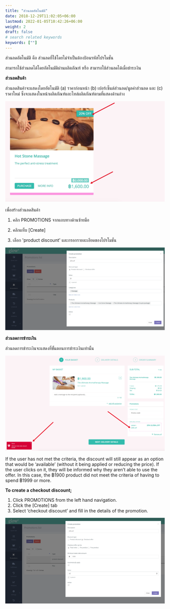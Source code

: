 ```yaml
---
title: "ส่วนลดอัตโนมัติ"
date: 2018-12-29T11:02:05+06:00
lastmod: 2022-01-05T10:42:26+06:00
weight: 2
draft: false
# search related keywords
keywords: [""]
---
```


ส่วนลดอัตโนมัติ คือ ส่วนลดที่ใช้โดยไม่จำเป็นต้องป้อนรหัสโปรโมชั่น

สามารถใช้ส่วนลดได้โดยอัตโนมัติผ่านผลิตภัณฑ์ หรือ สามารถใช้ส่วนลดได้เมื่อชำระเงิน

**ส่วนลดสินค้า**<br>

ส่วนลดสินค้าจะแสดงโดยอัตโนมัติ (a) ราคาก่อนหน้า (b) เปอร์เซ็นต์ส่วนลด/มูลค่าส่วนลด และ (c) ราคาใหม่ ซึ่งจะแสดงในหน้าผลิตภัณฑ์และไทล์ผลิตภัณฑ์ตามที่แสดงด้านล่าง

![image example](img-1.jpg "image")

เพื่อสร้างส่วนลดสินค้า

1. คลิก PROMOTIONS จากแถบทางด้านซ้ายมือ

2. คลิกแท็บ [Create]

3. เลือก 'product discount' และกรอกรายละเอียดของโปรโมชั่น

![image example](img-2.jpg "image")

**ส่วนลดการชำระเงิน**<br>

ส่วนลดการชำระเงินจะแสดงที่ขั้นตอนการชำระเงินเท่านั้น

![image example](img-3.jpg "image")

If the user has not met the criteria, the discount will still appear as an option that would be ‘available’ (without it being applied or reducing the price). If the user clicks on it, they will be informed why they aren’t able to use the offer.
In this case, the ฿1900 product did not meet the criteria of having to spend ฿1999 or more.


**To create a checkout discount;**<br>

1. Click PROMOTIONS from the left hand navigation.
2. Click the [Create] tab
3. Select ‘checkout discount’ and fill in the details of the promotion.

![image example](img-4.jpg "image")
